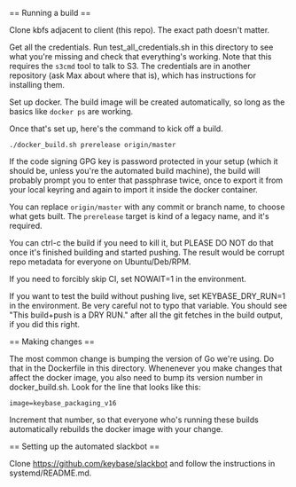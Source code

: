 == Running a build ==

Clone kbfs adjacent to client (this repo). The exact path doesn't
matter.

Get all the credentials. Run test_all_credentials.sh in this directory
to see what you're missing and check that everything's working. Note
that this requires the `s3cmd` tool to talk to S3. The credentials are
in another repository (ask Max about where that is), which has
instructions for installing them.

Set up docker. The build image will be created automatically, so long as
the basics like `docker ps` are working.

Once that's set up, here's the command to kick off a build.

    ./docker_build.sh prerelease origin/master

If the code signing GPG key is password protected in your setup (which
it should be, unless you're the automated build machine), the build will
probably prompt you to enter that passphrase twice, once to export it
from your local keyring and again to import it inside the docker
container.

You can replace `origin/master` with any commit or branch name, to
choose what gets built. The `prerelease` target is kind of a legacy
name, and it's required.

You can ctrl-c the build if you need to kill it, but PLEASE DO NOT do
that once it's finished building and started pushing. The result would
be corrupt repo metadata for everyone on Ubuntu/Deb/RPM.

If you need to forcibly skip CI, set NOWAIT=1 in the environment.

If you want to test the build without pushing live, set
KEYBASE_DRY_RUN=1 in the environment. Be very careful not to typo that
variable. You should see "This build+push is a DRY RUN." after all the
git fetches in the build output, if you did this right.

== Making changes ==

The most common change is bumping the version of Go we're using. Do that
in the Dockerfile in this directory. Whenenever you make changes that
affect the docker image, you also need to bump its version number in
docker_build.sh. Look for the line that looks like this:

    image=keybase_packaging_v16

Increment that number, so that everyone who's running these builds
automatically rebuilds the docker image with your change.

== Setting up the automated slackbot ==

Clone https://github.com/keybase/slackbot and follow the instructions in
systemd/README.md.
